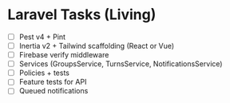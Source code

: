 # Laravel Tasks (Living)

- [ ] Pest v4 + Pint
- [ ] Inertia v2 + Tailwind scaffolding (React or Vue)
- [ ] Firebase verify middleware
- [ ] Services (GroupsService, TurnsService, NotificationsService)
- [ ] Policies + tests
- [ ] Feature tests for API
- [ ] Queued notifications
